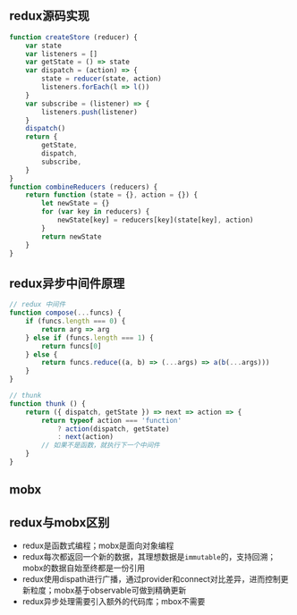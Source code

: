 ## redux源码实现

```js
function createStore (reducer) {
    var state
    var listeners = []
    var getState = () => state
    var dispatch = (action) => {
        state = reducer(state, action)
        listeners.forEach(l => l())
    }
    var subscribe = (listener) => {
        listeners.push(listener)
    }
    dispatch()
    return {
        getState,
        dispatch,
        subscribe,
    }
}
function combineReducers (reducers) {
    return function (state = {}, action = {}) {
        let newState = {}
        for (var key in reducers) {
            newState[key] = reducers[key](state[key], action)
        }
        return newState
    }
}
```

## redux异步中间件原理

```js
// redux 中间件
function compose(...funcs) {
    if (funcs.length === 0) {
        return arg => arg
    } else if (funcs.length === 1) {
        return funcs[0]
    } else {
        return funcs.reduce((a, b) => (...args) => a(b(...args)))
    }
}

// thunk
function thunk () {
    return ({ dispatch, getState }) => next => action => {
        return typeof action === 'function'
            ? action(dispatch, getState)
            : next(action)
        // 如果不是函数，就执行下一个中间件
    }
}
```

## mobx

## redux与mobx区别

* redux是函数式编程；mobx是面向对象编程
* redux每次都返回一个新的数据，其理想数据是`immutable`的，支持回溯；mobx的数据自始至终都是一份引用
* redux使用dispath进行广播，通过provider和connect对比差异，进而控制更新粒度；mobx基于observable可做到精确更新
* redux异步处理需要引入额外的代码库；mbox不需要